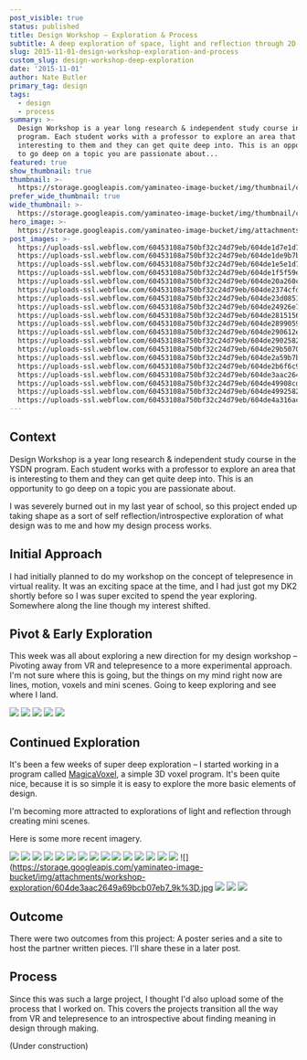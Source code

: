 ```yaml
---
post_visible: true
status: published
title: Design Workshop – Exploration & Process
subtitle: A deep exploration of space, light and reflection through 2D & 3D.
slug: 2015-11-01-design-workshop-exploration-and-process
custom_slug: design-workshop-deep-exploration
date: '2015-11-01'
author: Nate Butler
primary_tag: design
tags:
  - design
  - process
summary: >-
  Design Workshop is a year long research & independent study course in the YSDN
  program. Each student works with a professor to explore an area that is
  interesting to them and they can get quite deep into. This is an opportunity
  to go deep on a topic you are passionate about... 
featured: true
show_thumbnail: true
thumbnail: >-
  https://storage.googleapis.com/yaminateo-image-bucket/img/thumbnail/cuuubic-1x1.jpg
prefer_wide_thumbnail: true
wide_thumbnail: >-
  https://storage.googleapis.com/yaminateo-image-bucket/img/thumbnail/cuuubic-2x1.jpg
hero_image: >-
  https://storage.googleapis.com/yaminateo-image-bucket/img/attachments/workshop-exploration/cuuubic-hero.jpg
post_images: >-
  https://uploads-ssl.webflow.com/60453108a750bf32c24d79eb/604de1d7e1d75379040d1c4d_cubick.png;
  https://uploads-ssl.webflow.com/60453108a750bf32c24d79eb/604de1de9b7b09db215b89fb_esnap0033.png;
  https://uploads-ssl.webflow.com/60453108a750bf32c24d79eb/604de1e5e1d753cd3b0d1c6e_esnap0044e.png;
  https://uploads-ssl.webflow.com/60453108a750bf32c24d79eb/604de1f5f59e8f0a25e55f60_snap0009.png;
  https://uploads-ssl.webflow.com/60453108a750bf32c24d79eb/604de20a260c2c50b0b6296f_snap0031.png;
  https://uploads-ssl.webflow.com/60453108a750bf32c24d79eb/604de2374cfde094553d82d1_snap0003.png;
  https://uploads-ssl.webflow.com/60453108a750bf32c24d79eb/604de23d0851a701be6e68b3_snap0006.png;
  https://uploads-ssl.webflow.com/60453108a750bf32c24d79eb/604de24926e7a4646f79f986_snap0013.png;
  https://uploads-ssl.webflow.com/60453108a750bf32c24d79eb/604de2815156d5525652299a_light_study.png;
  https://uploads-ssl.webflow.com/60453108a750bf32c24d79eb/604de289905975794bcc9084_export3.png;
  https://uploads-ssl.webflow.com/60453108a750bf32c24d79eb/604de290612e8e98d25b33c8_esnap0058.png;
  https://uploads-ssl.webflow.com/60453108a750bf32c24d79eb/604de2902582aa23abe94b8d_esnap0071.png;
  https://uploads-ssl.webflow.com/60453108a750bf32c24d79eb/604de29b50708c944a46b405_cage.png;
  https://uploads-ssl.webflow.com/60453108a750bf32c24d79eb/604de2a59b7b09dc395b8c9a_export8.png;
  https://uploads-ssl.webflow.com/60453108a750bf32c24d79eb/604de2b6f6c96552624cbfdb_esnap0075.png;
  https://uploads-ssl.webflow.com/60453108a750bf32c24d79eb/604de3aac2649a69bcb07eb7_9k%3D.jpg;
  https://uploads-ssl.webflow.com/60453108a750bf32c24d79eb/604de49908cd1be2cd189b71_Export_1_Scape.png;
  https://uploads-ssl.webflow.com/60453108a750bf32c24d79eb/604de4992582aa689de95100_Export_2_Clouds.png;
  https://uploads-ssl.webflow.com/60453108a750bf32c24d79eb/604de4a316ac694098cc2608_igex1.png
---
```

## Context

Design Workshop is a year long research & independent study course in the YSDN program. Each student works with a professor to explore an area that is interesting to them and they can get quite deep into. This is an opportunity to go deep on a topic you are passionate about. 

I was severely burned out in my last year of school, so this project ended up taking shape as a sort of self reflection/introspective exploration of what design was to me and how my design process works. 

## Initial Approach
I had initially planned to do my workshop on the concept of telepresence in virtual reality. It was an exciting space at the time, and I had just got my DK2 shortly before so I was super excited to spend the year exploring. Somewhere along the line though my interest shifted.

## Pivot & Early Exploration

This week was all about exploring a new direction for my design workshop – Pivoting away from VR and telepresence to a more experimental approach. I'm not sure where this is going, but the things on my mind right now are lines, motion, voxels and mini scenes. Going to keep exploring and see where I land.

![](https://storage.googleapis.com/yaminateo-image-bucket/img/attachments/workshop-exploration/604ddfc7045b28a2bbdd13ff_tunnel.gif)
![](https://storage.googleapis.com/yaminateo-image-bucket/img/attachments/workshop-exploration/604ddfc726e7a43c3a79ed65_tiles.gif)
![](https://storage.googleapis.com/yaminateo-image-bucket/img/attachments/workshop-exploration/604ddfd7fd2afff05a9707ef_lines-03-p-1080.jpg)
![](https://storage.googleapis.com/yaminateo-image-bucket/img/attachments/workshop-exploration/604ddfe1690126f1a5d19114_zen-02-p-1080.png)
![](https://storage.googleapis.com/yaminateo-image-bucket/img/attachments/workshop-exploration/604ddfee4cfde026d93d7b85_zen-03-p-1080.png)

## Continued Exploration

It's been a few weeks of super deep exploration – I started working in a program called [MagicaVoxel](https://ephtracy.github.io/), a simple 3D voxel program. It's been quite nice, because it is so simple it is easy to explore the more basic elements of design.

I'm becoming more attracted to explorations of light and reflection through creating mini scenes.

Here is some more recent imagery.

![](https://storage.googleapis.com/yaminateo-image-bucket/img/attachments/workshop-exploration/604de1d7e1d75379040d1c4d_cubick-p-1080.png)
![](https://storage.googleapis.com/yaminateo-image-bucket/img/attachments/workshop-exploration/604de1de9b7b09db215b89fb_esnap0033-p-1080.png)
![](https://storage.googleapis.com/yaminateo-image-bucket/img/attachments/workshop-exploration/604de1e5e1d753cd3b0d1c6e_esnap0044e-p-1080.png)
![](https://storage.googleapis.com/yaminateo-image-bucket/img/attachments/workshop-exploration/604de1f5f59e8f0a25e55f60_snap0009.png)
![](https://storage.googleapis.com/yaminateo-image-bucket/img/attachments/workshop-exploration/604de20a260c2c50b0b6296f_snap0031-p-1080.png)
![](https://storage.googleapis.com/yaminateo-image-bucket/img/attachments/workshop-exploration/604de2374cfde094553d82d1_snap0003.png)
![](https://storage.googleapis.com/yaminateo-image-bucket/img/attachments/workshop-exploration/604de23d0851a701be6e68b3_snap0006.png)
![](https://storage.googleapis.com/yaminateo-image-bucket/img/attachments/workshop-exploration/604de24926e7a4646f79f986_snap0013-p-1080.png)
![](https://storage.googleapis.com/yaminateo-image-bucket/img/attachments/workshop-exploration/604de2815156d5525652299a_light_study-p-800.png)
![](https://storage.googleapis.com/yaminateo-image-bucket/img/attachments/workshop-exploration/604de289905975794bcc9084_export3-p-1080.png)
![](https://storage.googleapis.com/yaminateo-image-bucket/img/attachments/workshop-exploration/604de2902582aa23abe94b8d_esnap0071-p-1080.png)
![](https://storage.googleapis.com/yaminateo-image-bucket/img/attachments/workshop-exploration/604de290612e8e98d25b33c8_esnap0058-p-1080.png)
![](https://storage.googleapis.com/yaminateo-image-bucket/img/attachments/workshop-exploration/604de29b50708c944a46b405_cage.png)
![](https://storage.googleapis.com/yaminateo-image-bucket/img/attachments/workshop-exploration/604de2a59b7b09dc395b8c9a_export8.png)
![](https://storage.googleapis.com/yaminateo-image-bucket/img/attachments/workshop-exploration/604de2b6f6c96552624cbfdb_esnap0075-p-1080.png)
![](https://storage.googleapis.com/yaminateo-image-bucket/img/attachments/workshop-exploration/604de3aac2649a69bcb07eb7_9k%3D.jpg
![](https://storage.googleapis.com/yaminateo-image-bucket/img/attachments/workshop-exploration/604de49908cd1be2cd189b71_Export_1_Scape-p-1080.png)
![](https://storage.googleapis.com/yaminateo-image-bucket/img/attachments/workshop-exploration/604de4992582aa689de95100_Export_2_Clouds-p-1080.png)
![](https://storage.googleapis.com/yaminateo-image-bucket/img/attachments/workshop-exploration/604de4a316ac694098cc2608_igex1-p-1080.png)

## Outcome
There were two outcomes from this project: A poster series and a site to host the partner written pieces. I'll share these in a later post.

## Process

Since this was such a large project, I thought I'd also upload some of the process that I worked on. This covers the projects transition all the way from VR and telepresence to an introspective about finding meaning in design through making.

(Under construction)